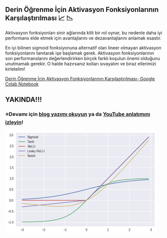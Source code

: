 ## Derin Öğrenme İçin Aktivasyon Fonksiyonlarının Karşılaştırılması :chart_with_upwards_trend: :chart_with_downwards_trend:

Aktivasyon fonksiyonları sinir ağlarında kilit bir rol oynar, bu nedenle daha iyi performans elde etmek için avantajlarını ve dezavantajlarını anlamak esastır.

En iyi bilinen sigmoid fonksiyonuna alternatif olan lineer olmayan aktivasyon fonksiyonlarını tanıtarak işe başlamak gerek. Aktivasyon fonksiyonlarının son performanslarını değerlendirirken birçok farklı koşulun önemi olduğunu unutmamak gerekir. O halde hazırsanız kolları sıvayalım ve biraz ellerimizi kirletelim!

[Derin Öğrenme İçin Aktivasyon Fonksiyonlarının Karşılaştırılması- Google Colab Notebook](https://colab.research.google.com/github/ayyucekizrak/Udemy_DerinOgrenmeyeGiris/blob/master/Aktivasyon_Fonksiyonları_Karşılaştırması.ipynb)

## YAKINDA!!!
### ⭐️Devamı için [blog yazımı okuyun](https://) ya da  [YouTube anlatımını izleyin](https://)! 

<img align="left" src="fonksiyonlar.png">
